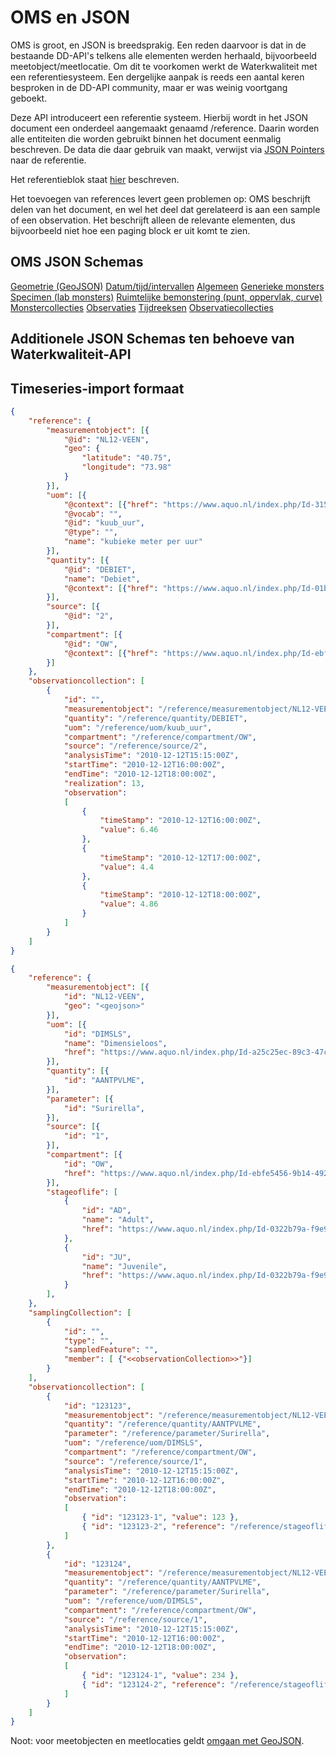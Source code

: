 # OMS en JSON

OMS is groot, en JSON is breedsprakig. Een reden daarvoor is dat in de bestaande DD-API's telkens alle elementen werden herhaald, bijvoorbeeld meetobject/meetlocatie.
Om dit te voorkomen werkt de Waterkwaliteit met een referentiesysteem.
Een dergelijke aanpak is reeds een aantal keren besproken in de DD-API community, maar er was weinig voortgang geboekt.

Deze API introduceert een referentie systeem.
Hierbij wordt in het JSON document een onderdeel aangemaakt genaamd /reference.
Daarin worden alle entiteiten die worden gebruikt binnen het document eenmalig beschreven.
De data die daar gebruik van maakt, verwijst via [JSON Pointers](https://www.rfc-editor.org/rfc/rfc6901.html) naar de referentie.

Het referentieblok staat [hier](referentieblok.md) beschreven.

Het toevoegen van references levert geen problemen op: OMS beschrijft delen van het document, en wel het deel dat gerelateerd is aan een sample of een observation. Het beschrijft alleen de relevante elementen, dus bijvoorbeeld niet hoe een paging block er uit komt te zien.

## OMS JSON Schemas

[Geometrie (GeoJSON)](https://raw.githubusercontent.com/peterataylor/om-json/master/Geometry.json)
[Datum/tijd/intervallen](https://raw.githubusercontent.com/peterataylor/om-json/master/Temporal.json)
[Algemeen](https://raw.githubusercontent.com/peterataylor/om-json/master/Common.json)
[Generieke monsters](https://raw.githubusercontent.com/peterataylor/om-json/master/Sampling.json)
[Specimen (lab monsters)](https://raw.githubusercontent.com/peterataylor/om-json/master/Specimen.json)
[Ruimtelijke bemonstering (punt, oppervlak, curve)](https://raw.githubusercontent.com/peterataylor/om-json/master/SpatialSampling.json)
[Monstercollecties](https://raw.githubusercontent.com/peterataylor/om-json/master/SamplingCollection.json)
[Observaties](https://raw.githubusercontent.com/peterataylor/om-json/master/Observation.json)
[Tijdreeksen](https://raw.githubusercontent.com/peterataylor/om-json/master/TimeseriesTVP.json)
[Observatiecollecties](https://raw.githubusercontent.com/peterataylor/om-json/master/ObservationCollection.json)

## Additionele JSON Schemas ten behoeve van Waterkwaliteit-API

## Timeseries-import formaat

``` json
{
    "reference": {
        "measurementobject": [{
            "@id": "NL12-VEEN",
            "geo": {
                "latitude": "40.75",
                "longitude": "73.98"
            }
        }],
        "uom": [{
            "@context": [{"href": "https://www.aquo.nl/index.php/Id-315b7646-3b9d-45c4-a387-d0ebb8d6c04b"}],
            "@vocab": "",
            "@id": "kuub_uur",
            "@type": "",
            "name": "kubieke meter per uur"
        }],
        "quantity": [{
            "@id": "DEBIET",
            "name": "Debiet",
            "@context": [{"href": "https://www.aquo.nl/index.php/Id-01b89ecb-6f63-4463-b3c7-d9a712d7ed1e"}]
        }],
        "source": [{
            "@id": "2",
        }],
        "compartment": [{
            "@id": "OW",
            "@context": [{"href": "https://www.aquo.nl/index.php/Id-ebfe5456-9b14-4925-b444-0b5c98b6642a"}]
        }]
    },
    "observationcollection": [
        { 
            "id": "",
            "measurementobject": "/reference/measurementobject/NL12-VEEN",
            "quantity": "/reference/quantity/DEBIET",
            "uom": "/reference/uom/kuub_uur",
            "compartment": "/reference/compartment/OW",
            "source": "/reference/source/2",
            "analysisTime": "2010-12-12T15:15:00Z",
            "startTime": "2010-12-12T16:00:00Z", 
            "endTime": "2010-12-12T18:00:00Z",
            "realization": 13,
            "observation":
            [
                {
                    "timeStamp": "2010-12-12T16:00:00Z",
                    "value": 6.46
                },
                {
                    "timeStamp": "2010-12-12T17:00:00Z",
                    "value": 4.4
                },
                {
                    "timeStamp": "2010-12-12T18:00:00Z",
                    "value": 4.86
                }
            ]
        }
    ]
}

```

``` json
{
    "reference": {
        "measurementobject": [{
            "id": "NL12-VEEN",
            "geo": "<geojson>"
        }],
        "uom": [{
            "id": "DIMSLS",
            "name": "Dimensieloos",
            "href": "https://www.aquo.nl/index.php/Id-a25c25ec-89c3-47c2-81e0-278ac1f26aed"
        }],
        "quantity": [{
            "id": "AANTPVLME",
        }],
        "parameter": [{
            "id": "Surirella",
        }],
        "source": [{
            "id": "1",
        }],
        "compartment": [{
            "id": "OW",
            "href": "https://www.aquo.nl/index.php/Id-ebfe5456-9b14-4925-b444-0b5c98b6642a"
        }],
        "stageoflife": [
            {
                "id": "AD",
                "name": "Adult",
                "href": "https://www.aquo.nl/index.php/Id-0322b79a-f9e9-42fb-898b-8318985c1de8#adult"
            },
            {
                "id": "JU",
                "name": "Juvenile",
                "href": "https://www.aquo.nl/index.php/Id-0322b79a-f9e9-42fb-898b-8318985c1de8#juvenile"
            }
        ],
    },
    "samplingCollection": [
        { 
            "id": "",
            "type": "",
            "sampledFeature": "",
            "member": [ {"<<observationCollection>>"}]
        }
    ],
    "observationcollection": [
        { 
            "id": "123123",
            "measurementobject": "/reference/measurementobject/NL12-VEEN",
            "quantity": "/reference/quantity/AANTPVLME",
            "parameter": "/reference/parameter/Surirella",
            "uom": "/reference/uom/DIMSLS",
            "compartment": "/reference/compartment/OW",
            "source": "/reference/source/1",
            "analysisTime": "2010-12-12T15:15:00Z",
            "startTime": "2010-12-12T16:00:00Z", 
            "endTime": "2010-12-12T18:00:00Z",
            "observation":
            [
                { "id": "123123-1", "value": 123 },
                { "id": "123123-2", "reference": "/reference/stageoflife/AD" }
            ]
        },
        {
            "id": "123124",
            "measurementobject": "/reference/measurementobject/NL12-VEEN",
            "quantity": "/reference/quantity/AANTPVLME",
            "parameter": "/reference/parameter/Surirella",
            "uom": "/reference/uom/DIMSLS",
            "compartment": "/reference/compartment/OW",
            "source": "/reference/source/1",
            "analysisTime": "2010-12-12T15:15:00Z",
            "startTime": "2010-12-12T16:00:00Z", 
            "endTime": "2010-12-12T18:00:00Z",
            "observation":
            [
                { "id": "123124-1", "value": 234 },
                { "id": "123124-2", "reference": "/reference/stageoflife/JU" }
            ]
        }   
    ]
}

```

Noot: voor meetobjecten en meetlocaties geldt [omgaan met GeoJSON](omgaan-met-data#omgaan-met-geojson).
